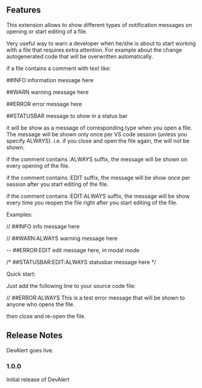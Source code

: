 ## Features

This extension allows to show different types of notification messages on opening or start editing of a file.

Very useful way to warn a developer when he/she is about to start working with a file that requires extra attention. For example about the change autogenerated code 
that will be overwritten automatically.

if a file contains a comment with text like:

##INFO information message here

##WARN warning message here

##ERROR error message here
 
##STATUSBAR message to show in a status bar

it will be show as a message of corresponding type when you open a file. The message will be shown only once per VS code session (unless you specify ALWAYS).
i.e. if you close and open the file again, the will not be shown.

if the comment contains :ALWAYS suffix, the message will be shown on every opening of the file.

if the comment contains :EDIT suffix, the message will be show once per session after you start editing of the file.

if the comment contains :EDIT:ALWAYS suffix, the message will be show every time you reopen the file right after you start editing of the file.

Examples:

// ##INFO info message here

// ##WARN:ALWAYS warning message here

-- ##ERROR:EDIT edit message here, in modal mode

/* ##STATUSBAR:EDIT:ALWAYS statusbar message here */

Quick start:

Just add the following line to your source code file:

// ##ERROR:ALWAYS This is a test error message that will be shown to anyone who opens the file.

then close and re-open the file.

## Release Notes

DevAlert goes live.

### 1.0.0

Initial release of DevAlert
